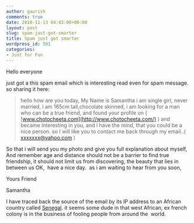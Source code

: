 ```yaml
---
author: gaurish
comments: true
date: 2010-11-13 04:43:00+00:00
layout: post
slug: spam-just-got-smarter
title: Spam just got smarter
wordpress_id: 501
categories:
- Just for Fun
---
```


Hello everyone

just got a this spam email which is interesting read even for spam message. so sharing it here:


> hello
how are you today, My Name is Samantha i am single girl, never married, i am 165cm tall,chocolate skinned, i am looking for a man who can be a true friend, and found your profile on ( [www.chotocheeta.com](http://www.chotocheeta.com/) ) and became interesting in you, and i have the mind, that you could be a nice person. so I will like you to contact me back through my email..( [xxxxxxx@yahoo.com](mailto:samathabeb@yahoo.com) )

So that i will send you my photo and give you full explanation about myself, And remember age and distance should not be a barrier to find true friendship, it should not limit us from discovering, the beauty that lies in between us OK,  have a nice day.  as i am waiting to hear from you soon,

Yours Friend

Samantha


I have traced back the source of the email by its IP address to an African country called [Senegal](http://en.wikipedia.org/wiki/Senegal). it seems some dude in that west African, ex french colony is in the business of fooling people from around the  world.

